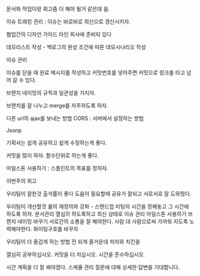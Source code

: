문서화 작업이랑 회고좀 더 해야 될거 같은데 음.

이슈 트래킹 관리 : 이슈는 바로바로 최신으로 갱신시키자.

협업간의 디자인 가이드 라인
회사에 준비되 있다

데모리스트 작성 - 백로그의 완성 조건에 따른 데모시나리오 작성

이슈 관리

이슈를 닫을 때 완료 메시지를 작성하고 커밋번호를 넣어주면 커밋으로 링크를 타고 넘어 갈 수 있다.

브랜치 네이밍의 규칙과 일관성을 가지자.

브랜치를 잘 나누고 merge를 자주하도록 하자.

다른 url의 ajax를 보내는 방법
CORS : 서버에서 설정하는 방법

Jsonp

기획서는 쉽게 공유하고 쉽게 수정하는게 좋다.

커밋을 많이 하자. 함수단위로 하는게 좋다.

마일스톤 사용하기 : 스플린트의 목표를 정하자.

이번주의 회고

우리팀이 잘한것
출석률이 좋다
도움이 필요할때 공유가 잘되고 서로서로 잘 도와줬다.

우리팀이 개선할것
룰의 재정의와 강화 - 스탠드업 미팅의 시간을 정해놓고 그 시간에 하도록 하자.
문서관리 열심히 하도록하고
최신 상태로 이슈 관리
마일스톤 사용하기
브랜치 네이밍 바꾸기
서로간의 소통을 잘 해야한다.
사람 대 사람으로써 가까워 지도록 노력해야한다.
화이팅구호를 바꾸자

우리팀이 더 즐겁게 하는 방법
전 되게 즐거운데
피자와 치킨을

열심히 공부하십시오.
커밋을 더 치십시오.
시간을 준수하십시오.

시간 계획을 더 잘 짜야겠다. 스케쥴 관리
질문에 대해 상세한 답변을 기대합니다.

